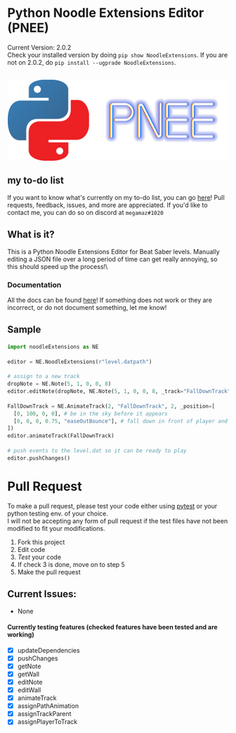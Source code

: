 # Python Noodle Extensions Editor (PNEE)
Current Version: 2.0.2\
Check your installed version by doing `pip show NoodleExtensions`. If you are not on 2.0.2, do `pip install --ugprade NoodleExtensions`.<br/>
<br/>

![PNEE](./assets/PNEE.png)
## my to-do list
If you want to know what's currently on my to-do list, you can go [here](https://trello.com/b/yA5qQTs7)! Pull requests, feedback, issues, and more are appreciated. If you'd like to contact me, you can do so on discord at `megamaz#1020`
## What is it?
This is a Python Noodle Extensions Editor for Beat Saber levels. Manually editing a JSON file over a long period of time can get really annoying, so this should speed up the process!\
### Documentation
All the docs can be found [here](./docs/docs.md)! If something does not work or they are incorrect, or do not document something, let me know!
## Sample
```py
import noodleExtensions as NE

editor = NE.NoodleExtensions(r"level.datpath")

# assign to a new track
dropNote = NE.Note(5, 1, 0, 0, 8)
editor.editNote(dropNote, NE.Note(5, 1, 0, 0, 8, _track="FallDownTrack"))

FallDownTrack = NE.AnimateTrack(2, "FallDownTrack", 2, _position=[
  [0, 100, 0, 0], # be in the sky before it appears
  [0, 0, 0, 0.75, "easeOutBounce"], # fall down in front of player and finish animation just in time for the player to hit it
])
editor.animateTrack(FallDownTrack)

# push events to the level.dat so it can be ready to play
editor.pushChanges()
```
# Pull Request
To make a pull request, please test your code either using [pytest](https://docs.pytest.org/en/stable/) or your python testing env. of your choice.\
I will not be accepting any form of pull request if the test files have not been modified to fit your modifications.
1. Fork this project
2. Edit code 
3. *Test* your code
4. If check 3 is done, move on to step 5
5. Make the pull request
## Current Issues:
- None

#### Currently testing features (checked features have been tested and are working)
* [X] updateDependencies
* [X] pushChanges
* [X] getNote
* [X] getWall
* [X] editNote
* [X] editWall
* [X] animateTrack
* [X] assignPathAnimation
* [X] assignTrackParent
* [X] assignPlayerToTrack
